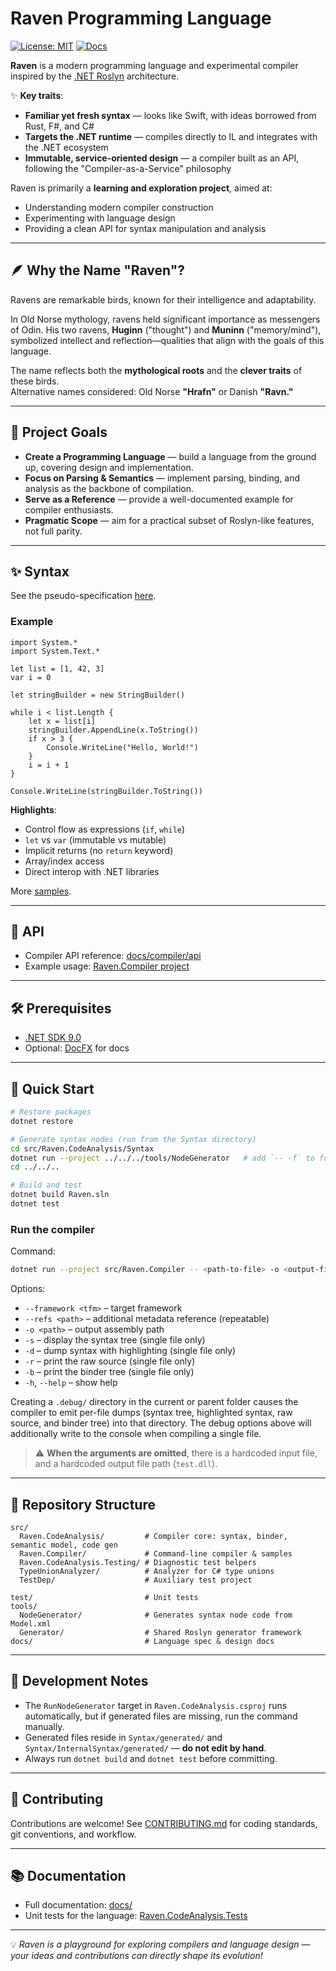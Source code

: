 # Raven Programming Language

<!---
[![Build](https://github.com/marinasundstrom/raven/actions/workflows/dotnet.yml/badge.svg)](https://github.com/marinasundstrom/raven/actions/workflows/dotnet.yml)
[![Tests](https://github.com/marinasundstrom/raven/actions/workflows/dotnet.yml/badge.svg?event=push)](https://github.com/marinasundstrom/raven/actions/workflows/dotnet.yml)-->

[![License: MIT](https://img.shields.io/badge/License-MIT-blue.svg)](LICENSE)
[![Docs](https://img.shields.io/badge/docs-available-brightgreen.svg)](docs/)

**Raven** is a modern programming language and experimental compiler inspired by the [.NET Roslyn](https://github.com/dotnet/roslyn) architecture.

✨ **Key traits**:
- **Familiar yet fresh syntax** — looks like Swift, with ideas borrowed from Rust, F#, and C#  
- **Targets the .NET runtime** — compiles directly to IL and integrates with the .NET ecosystem  
- **Immutable, service-oriented design** — a compiler built as an API, following the "Compiler-as-a-Service" philosophy  

Raven is primarily a **learning and exploration project**, aimed at:
- Understanding modern compiler construction  
- Experimenting with language design  
- Providing a clean API for syntax manipulation and analysis  

---

## 🪶 Why the Name "Raven"?

Ravens are remarkable birds, known for their intelligence and adaptability.  

In Old Norse mythology, ravens held significant importance as messengers of Odin. His two ravens, **Huginn** ("thought") and **Muninn** ("memory/mind"), symbolized intellect and reflection—qualities that align with the goals of this language.  

The name reflects both the **mythological roots** and the **clever traits** of these birds.  
Alternative names considered: Old Norse **"Hrafn"** or Danish **"Ravn."**

---

## 🎯 Project Goals

- **Create a Programming Language** — build a language from the ground up, covering design and implementation.  
- **Focus on Parsing & Semantics** — implement parsing, binding, and analysis as the backbone of compilation.  
- **Serve as a Reference** — provide a well-documented example for compiler enthusiasts.  
- **Pragmatic Scope** — aim for a practical subset of Roslyn-like features, not full parity.  

---

## ✨ Syntax

See the pseudo-specification [here](/docs/lang/spec/language-specification.md).

### Example

```raven
import System.*
import System.Text.*

let list = [1, 42, 3]
var i = 0

let stringBuilder = new StringBuilder()

while i < list.Length {
    let x = list[i]
    stringBuilder.AppendLine(x.ToString())
    if x > 3 {
        Console.WriteLine("Hello, World!")
    }
    i = i + 1
}

Console.WriteLine(stringBuilder.ToString())
````

**Highlights**:

* Control flow as expressions (`if`, `while`)
* `let` vs `var` (immutable vs mutable)
* Implicit returns (no `return` keyword)
* Array/index access
* Direct interop with .NET libraries

More [samples](src/Raven.Compiler/samples/).

---

## 🧩 API

* Compiler API reference: [docs/compiler/api](docs/compiler/api)
* Example usage: [Raven.Compiler project](src/Raven.Compiler/Program.cs)

---

## 🛠 Prerequisites

* [.NET SDK 9.0](https://dotnet.microsoft.com/)
* Optional: [DocFX](https://dotnet.github.io/docfx/) for docs

---

## 🚀 Quick Start

```bash
# Restore packages
dotnet restore

# Generate syntax nodes (run from the Syntax directory)
cd src/Raven.CodeAnalysis/Syntax
dotnet run --project ../../../tools/NodeGenerator   # add `-- -f` to force regeneration
cd ../../..

# Build and test
dotnet build Raven.sln
dotnet test
```

### Run the compiler

Command:

```bash
dotnet run --project src/Raven.Compiler -- <path-to-file> -o <output-file-path>
```

Options:

- `--framework <tfm>` &ndash; target framework
- `--refs <path>` &ndash; additional metadata reference (repeatable)
- `-o <path>` &ndash; output assembly path
- `-s` &ndash; display the syntax tree (single file only)
- `-d` &ndash; dump syntax with highlighting (single file only)
- `-r` &ndash; print the raw source (single file only)
- `-b` &ndash; print the binder tree (single file only)
- `-h`, `--help` &ndash; show help

Creating a `.debug/` directory in the current or parent folder causes the
compiler to emit per-file dumps (syntax tree, highlighted syntax, raw source,
and binder tree) into that directory. The debug options above will additionally
write to the console when compiling a single file.

> ⚠️ **When the arguments are omitted**, there is a hardcoded input file, and a hardcoded output file path (`test.dll`).

---

## 📂 Repository Structure

```
src/
  Raven.CodeAnalysis/         # Compiler core: syntax, binder, semantic model, code gen
  Raven.Compiler/             # Command-line compiler & samples
  Raven.CodeAnalysis.Testing/ # Diagnostic test helpers
  TypeUnionAnalyzer/          # Analyzer for C# type unions
  TestDep/                    # Auxiliary test project

test/                         # Unit tests
tools/
  NodeGenerator/              # Generates syntax node code from Model.xml
  Generator/                  # Shared Roslyn generator framework
docs/                         # Language spec & design docs
```

---

## 🔧 Development Notes

* The `RunNodeGenerator` target in `Raven.CodeAnalysis.csproj` runs automatically, but if generated files are missing, run the command manually.
* Generated files reside in `Syntax/generated/` and `Syntax/InternalSyntax/generated/` — **do not edit by hand**.
* Always run `dotnet build` and `dotnet test` before committing.

---

## 🤝 Contributing

Contributions are welcome!
See [CONTRIBUTING.md](CONTRIBUTING.md) for coding standards, git conventions, and workflow.

---

## 📚 Documentation

* Full documentation: [docs/](docs/)
* Unit tests for the language: [Raven.CodeAnalysis.Tests](test/Raven.CodeAnalysis.Tests)

---

💡 *Raven is a playground for exploring compilers and language design — your ideas and contributions can directly shape its evolution!*
